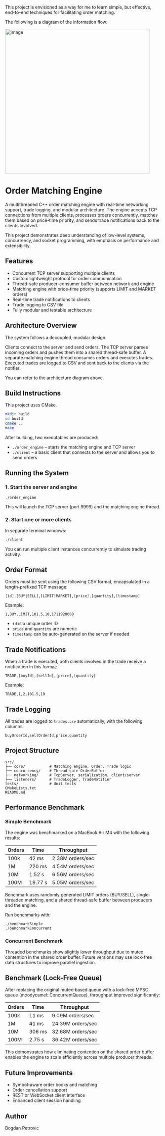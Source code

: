 This project is envisioned as a way for me to learn simple, but effective, end-to-end techniques for facilitating order matching.

The following is a diagram of the information flow:

<img width="467" alt="image" src="https://github.com/user-attachments/assets/85a3b517-8081-484b-b944-bd852941d0db" />

# Order Matching Engine

A multithreaded C++ order matching engine with real-time networking support, trade logging, and modular architecture. The engine accepts TCP connections from multiple clients, processes orders concurrently, matches them based on price-time priority, and sends trade notifications back to the clients involved.

This project demonstrates deep understanding of low-level systems, concurrency, and socket programming, with emphasis on performance and extensibility.

## Features

- Concurrent TCP server supporting multiple clients
- Custom lightweight protocol for order communication
- Thread-safe producer-consumer buffer between network and engine
- Matching engine with price-time priority (supports LIMIT and MARKET orders)
- Real-time trade notifications to clients
- Trade logging to CSV file
- Fully modular and testable architecture

## Architecture Overview

The system follows a decoupled, modular design:

Clients connect to the server and send orders. The TCP server parses incoming orders and pushes them into a shared thread-safe buffer. A separate matching engine thread consumes orders and executes trades. Executed trades are logged to CSV and sent back to the clients via the notifier.

You can refer to the architecture diagram above.

## Build Instructions

This project uses CMake.

```bash
mkdir build
cd build
cmake ..
make
```

After building, two executables are produced:
- `./order_engine` – starts the matching engine and TCP server
- `./client` – a basic client that connects to the server and allows you to send orders

## Running the System

### 1. Start the server and engine

```bash
./order_engine
```

This will launch the TCP server (port 9999) and the matching engine thread.

### 2. Start one or more clients

In separate terminal windows:

```bash
./client
```

You can run multiple client instances concurrently to simulate trading activity.

## Order Format

Orders must be sent using the following CSV format, encapsulated in a length-prefixed TCP message:

```
[id],[BUY|SELL],[LIMIT|MARKET],[price],[quantity],[timestamp]
```

Example:

```
1,BUY,LIMIT,101.5,10,1711920000
```

- `id` is a unique order ID
- `price` and `quantity` are numeric
- `timestamp` can be auto-generated on the server if needed

## Trade Notifications

When a trade is executed, both clients involved in the trade receive a notification in this format:

```
TRADE,[buyId],[sellId],[price],[quantity]
```

Example:

```
TRADE,1,2,101.5,10
```

## Trade Logging

All trades are logged to `trades.csv` automatically, with the following columns:

```
buyOrderId,sellOrderId,price,quantity
```

## Project Structure

```
src/
├── core/           # Matching engine, Order, Trade logic
├── concurrency/    # Thread-safe OrderBuffer
├── networking/     # TcpServer, serialization, client/server
├── listeners/      # TradeLogger, TradeNotifier
tests/              # Unit tests
CMakeLists.txt
README.md
```

## Performance Benchmark

### Simple Benchmark

The engine was benchmarked on a MacBook Air M4 with the following results:

| Orders     | Time     | Throughput        |
|------------|----------|-------------------|
| 100k       | 42 ms    | 2.38M orders/sec  |
| 1M         | 220 ms   | 4.54M orders/sec  |
| 10M        | 1.52 s   | 6.56M orders/sec  |
| 100M       | 19.77 s  | 5.05M orders/sec  |

Benchmark uses randomly generated LIMIT orders (BUY/SELL), single-threaded matching, and a shared thread-safe buffer between producers and the engine.

Run benchmarks with:

```bash
./benchmarkSimple
./benchmarkConcurrent
```

### Concurrent Benchmark

Threaded benchmarks show slightly lower throughput due to mutex contention in the shared order buffer. Future versions may use lock-free data structures to improve parallel ingestion.

## Benchmark (Lock-Free Queue)

After replacing the original mutex-based queue with a lock-free MPSC queue (moodycamel::ConcurrentQueue), throughput improved significantly:

| Orders     | Time     | Throughput           |
|------------|----------|----------------------|
| 100k       | 11 ms    | 9.09M orders/sec     |
| 1M         | 41 ms    | 24.39M orders/sec    |
| 10M        | 306 ms   | 32.68M orders/sec    |
| 100M       | 2.75 s   | 36.42M orders/sec    |

This demonstrates how eliminating contention on the shared order buffer enables the engine to scale efficiently across multiple producer threads.


## Future Improvements

- Symbol-aware order books and matching
- Order cancellation support
- REST or WebSocket client interface
- Enhanced client session handling

## Author

Bogdan Petrovic

